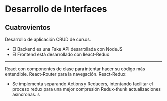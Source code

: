 # Desarrollo de Interfaces
## Cuatrovientos

Desarrollo de aplicación CRUD de cursos.
- El Backend es una Fake API desarrollada con NodeJS
- El Frontend está desarrollado con React-Redux

---

React con componentes de clase para intentar hacer su código más entendible.
React-Router para la navegación.
React-Redux:
- Se implementa separando Actions y Reducers, intentando facilitar el proceso redux para una mejor compresión
Redux-thunk actualizaciones asíncronas.
s
